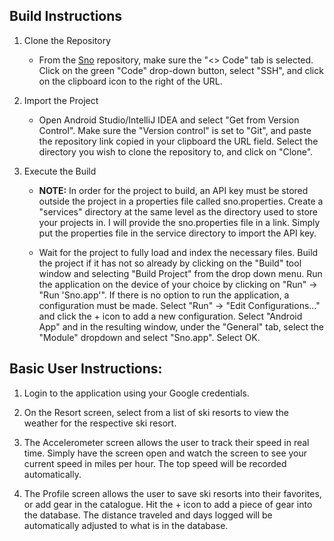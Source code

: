 ## Build Instructions

1. Clone the Repository

    * From the [Sno](https://github.com/anayadrian1/sno) repository, make sure the "<> Code" tab is selected. Click on the green "Code" drop-down button, select "SSH", and click on the clipboard icon to the right of the URL.

2. Import the Project

    * Open Android Studio/IntelliJ IDEA and select "Get from Version Control". Make sure the "Version control" is set to "Git", and paste the repository link copied in your clipboard the URL field. Select the directory you wish to clone the repository to, and click on "Clone".

3. Execute the Build 

    * **NOTE:** In order for the project to build, an API key must be stored outside the project in a properties file called sno.properties. Create a "services" directory at the 
same level as the directory used to store your projects in. I will provide the sno.properties file in a link. Simply put the properties file in the service directory to import the API key.

    * Wait for the project to fully load and index the necessary files. Build the project if it has not so already by clicking on the "Build" tool window and selecting "Build Project" from the drop down menu. Run the application on the device of your choice by clicking on "Run" -> "Run 'Sno.app'". If there is no option to run the application, a configuration must be made. Select "Run" -> "Edit Configurations..." and click the + icon to add a new configuration. Select "Android App" and in the resulting window, under the "General" tab, select the "Module" dropdown and select "Sno.app". Select OK. 
  
## Basic User Instructions:

1. Login to the application using your Google credentials.

2. On the Resort screen, select from a list of ski resorts to view the weather for the respective ski resort.

3. The Accelerometer screen allows the user to track their speed in real time. Simply have the screen open and watch the screen to see your current speed in miles per hour. The top speed will be recorded automatically.

4. The Profile screen allows the user to save ski resorts into their favorites, or add gear in the catalogue. Hit the + icon to add a piece of gear into the database.
The distance traveled and days logged will be automatically adjusted to what is in the database.
